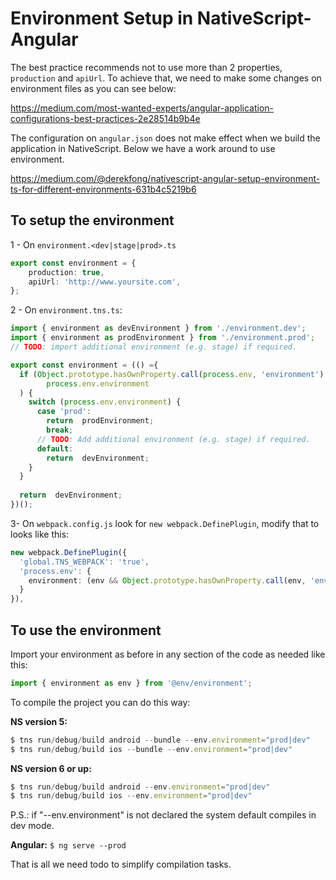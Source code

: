 # **Environment Setup in NativeScript-Angular**

The best practice recommends not to use more than 2 properties, `production` and `apiUrl`.
To achieve that, we need to make some changes on environment files as you can see below:

https://medium.com/most-wanted-experts/angular-application-configurations-best-practices-2e28514b9b4e

The configuration on `angular.json` does not make effect when we build the application in NativeScript. Below we have a work around to use environment.

https://medium.com/@derekfong/nativescript-angular-setup-environment-ts-for-different-environments-631b4c5219b6

## To setup the environment

1 - On `environment.<dev|stage|prod>.ts`

```typescript
export const environment = {
    production: true,
    apiUrl: 'http://www.yoursite.com',
};
```

2 - On `environment.tns.ts`:

```typescript
import { environment as devEnvironment } from './environment.dev';
import { environment as prodEnvironment } from './environment.prod';
// TODO: import additional environment (e.g. stage) if required.

export const environment = (() ={
  if (Object.prototype.hasOwnProperty.call(process.env, 'environment') &&
        process.env.environment
  ) {
    switch (process.env.environment) {
      case 'prod':
        return  prodEnvironment;
        break;
      // TODO: Add additional environment (e.g. stage) if required.
      default:
        return  devEnvironment;
    }
  }
  
  return  devEnvironment;
})();
```

3- On `webpack.config.js` look for `new webpack.DefinePlugin`, modify that to looks like this:

```typescript
new webpack.DefinePlugin({
  'global.TNS_WEBPACK': 'true',
  'process.env': {
    environment: (env && Object.prototype.hasOwnProperty.call(env, 'environment')) ?stringify(env.environment) : undefined
  }
}),
```

## To use the environment
Import your environment as before in any section of the code as needed like this:

```typescript
import { environment as env } from '@env/environment';
```

To compile the project you can do this way:

**NS version 5:**

```typescript
$ tns run/debug/build android --bundle --env.environment="prod|dev"
$ tns run/debug/build ios --bundle --env.environment="prod|dev"
```

**NS version 6 or up:**

```typescript
$ tns run/debug/build android --env.environment="prod|dev"
$ tns run/debug/build ios --env.environment="prod|dev"
```

P.S.: if "--env.environment" is not declared the system default compiles in dev mode.

**Angular:** 
`$ ng serve --prod`

That is all we need todo to simplify compilation tasks.
